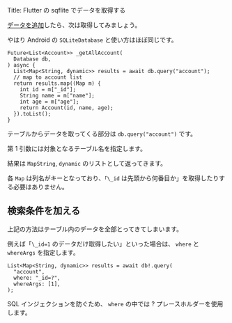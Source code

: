 Title: Flutter の sqflite でデータを取得する

[データを追加](https://tech.mokelab.com/CrossPlatform/Flutter/sqflite/insert.html)したら、次は取得してみましょう。

やはり Android の `SQLiteDatabase` と使い方はほぼ同じです。

```
Future<List<Account>> _getAllAccount(
  Database db,
) async {
  List<Map<String, dynamic>> results = await db.query("account");
  // map to account list
  return results.map((Map m) {
    int id = m["_id"];
    String name = m["name"];
    int age = m["age"];
    return Account(id, name, age);
  }).toList();
}
```

テーブルからデータを取ってくる部分は `db.query("account")` です。

第 1 引数には対象となるテーブル名を指定します。

結果は `MapString`, `dynamic` のリストとして返ってきます。

各 `Map` は列名がキーとなっており、`「\_id` は先頭から何番目か」を取得したりする必要はありません。

## 検索条件を加える

上記の方法はテーブル内のデータを全部とってきてしまいます。

例えば「`\_id=1` のデータだけ取得したい」といった場合は、 `where` と `whereArgs` を指定します。

```
List<Map<String, dynamic>> results = await db!.query(
  "account",
  where: "_id=?",
  whereArgs: [1],
);
```

SQL インジェクションを防ぐため、 `where` の中では ? プレースホルダーを使用します。
